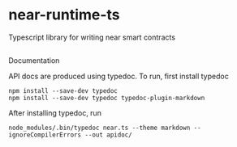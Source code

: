 # near-runtime-ts
Typescript library for writing near smart contracts

##
Documentation

API docs are produced using typedoc. To run, first install typedoc

```
npm install --save-dev typedoc
npm install --save-dev typedoc typedoc-plugin-markdown
```

After installing typedoc, run
```
node_modules/.bin/typedoc near.ts --theme markdown --ignoreCompilerErrors --out apidoc/
```
